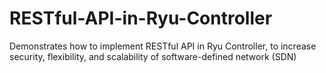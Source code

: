 # RESTful-API-in-Ryu-Controller
Demonstrates how to implement RESTful API in Ryu Controller, to increase security, flexibility, and scalability of software-defined network (SDN)
